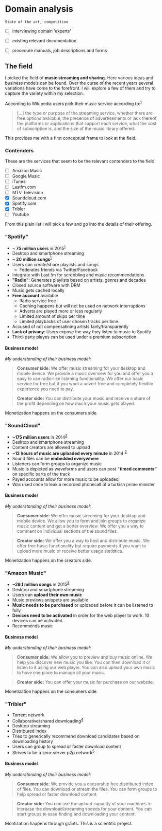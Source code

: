 # Domain analysis

    State of the art, competition

- [ ] interviewing domain ‘experts’
- [ ] existing relevant documentation
- [ ] procedure manuals, job descriptions and forms


## The field

I picked the field of **music streaming and sharing**. Here various ideas and business models can be found. Over the curse of the recent years several variations have come to the forefront. I will explore a few of them and try to capture the variety within my selection.

According to Wikipedia users pick their music service according to:<sup>[1][1]</sup>

> [...] the type or purpose of the streaming service, whether there are free options available, the presence of advertisements or lack thereof, the platforms or applications that support each service, what the cost of subscription is, and the size of the music library offered.

This provides me with a first conceptual frame to look at the field.


### Contenders

These are the services that seem to be the relevant contenders to the field:

- [ ] Amazon Music
- [ ] Google Music
- [ ] iTunes
- [ ] Lastfm.com
- [ ] MTV Television
- [x] Soundcloud.com
- [x] Spotify.com
- [x] Tribler
- [ ] Youtube

From this plain list I will pick a few and go into the details of their offering.


### "Spotify"

- **~ 75 million users** in 2015<sup>[1][1]</sup>
- Desktop and smartphone streaming
- **~ 20 million songs**<sup>[1][1]</sup>
- Users can create/share playlists and songs
  - Federates friends via Twitter/Facebook
- Integrate with Last.fm for scrobbling and music recommendations
- **"Radio"**: Generates playlists based on artists, genres and decades
- Closed source software with DRM
- Music gets cached locally
- **Free account** available
  - Radio service free
  - Caching happens but will not be used on network interruptions
  - Adverts are played more or less regularly
  - Limited amount of skips per time
  - Limited playbacks of user chosen tracks per time
- Accused of not compensatining artists fairly/transparently
- **Lack of privacy**: Users expose the way they listen to music to Spotify
- Third-party playes can be used under a premium subscription


#### Business model

*My understanding of their business model:*

> **Consumer side:** We offer music streaming for your desktop and mobile device. We provide a music overview for you and offer you a easy to use radio-like listening functionality. We offer our basic service for free but if you want a advert free and completely flexible experience you need to pay.

> **Creator side:** You can distribute your music and receive a share of the profit depending on how much your music gets played.

Monetization happens on the consumers side.


### "SoundCloud"

- **~175 million users** in 2014<sup>[2][2]</sup>
- Desktop and smartphone streaming
- Content creators are allowed to upload
- **~12 hours of music are uploaded every minute** in 2014 <sup>[2][2]</sup>
- Sound files can be **embedded everywhere**
- Listeners can form groups to organize music
- Music is depicted as waveforms and users can post **"timed comments"** on specific
  parts of the track
- Payed accounts allow for more music to be uploaded
- Was used once to leak a recorded phonecall of a turkish prime minister


#### Business model

*My understanding of their business model:*

> **Consumer side:** We offer music streaming for your desktop and mobile device. We allow you to form and join groups to organize music content and get a better overview. We offer you a way to comment on individual sections of the sound files.

> **Creator side:** We offer you a way to host and distribute music. We offer free basic functionality but require payments if you want to upload more music or receive better usage statistics.

Monetization happens on the creators side.


### "Amazon Music"

- **~29.1 million songs** in 2015<sup>[3][3]</sup>
- Desktop and smartphone streaming
- Users can **upload their own music**
- Music previews snippets are available
- **Music needs to be purchased** or uploaded before it can be listened to fully
- **Devices need to be activated** in order for the web player to work. 10 devices can be activated.
- Recommends music


#### Business model

*My understanding of their business model:*

> **Consumer side:** We allow you to preview and buy music online. We help you discover new music you like. You can then download it or listen to it using our web player. You can also upload your own music to have one place to manage all your music.

> **Creator side:** You can offer your music for purchase on our website.

Monetization happens on the consumers side.


### "Tribler"

- Torrent network
- Collaborative/shared downloading<sup>[4][4]</sup>
- Desktop streaming
- Distribured index
- Tries to generically recommend download candidates based on downloading history
- Users can group to spread or faster download content
- Strives to be a zero-server p2p network<sup>[5][5]</sup>

#### Business model

*My understanding of their business model:*

> **Consumer side:** We provide you a censorship free distributed index of files. You can download or stream the files. You can form groups to help spread or faster download content.

> **Creator side:** You can use the upload capacity of your machines to increase the download/streaming speeds for your content. You can start groups to ease finding and downloading your content.

Montization happens through grants. This is a scientific project.


[1]: https://en.wikipedia.org/w/index.php?title=Spotify&oldid=687804596
[2]: https://en.wikipedia.org/w/index.php?title=SoundCloud&oldid=688027513
[3]: https://en.wikipedia.org/w/index.php?title=Amazon_Music&oldid=676049603
[4]: https://tribler.org/CooperativeDownload/
[5]: http://tribler.org/4thGenerationP2P/
